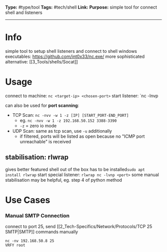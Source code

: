 **Type:** #type/tool
**Tags:**  #tech/shell
**Link:** 
**Purpose:** simple tool for connect shell and listeners

---
# Info
simple tool to setup shell listeners and connect to shell
windows executables: https://github.com/int0x33/nc.exe/
more sophisticated alternative: [[3_Tools/shells/Socat]]

# Usage

connect to machine: `nc <target-ip> <chosen-port>`
start listener: `nc -lnvp <port>

can also be used for **port scanning**:
- TCP Scan: `nc -nvv -w 1 -z [IP] [START_PORT-END_PORT]`
	- eg. `nc -nvv -w 1 -z 192.168.50.152 3388-3390`
	- `-z` = zero io mode
- UDP  Scan: same as tcp scan, use `-u` additionally
	- if filtered, ports will be listed as open because no "ICMP port unreachable" is received 
## stabilisation: rlwrap
gives better featured shell out of the box
has to be installed`sudo apt install rlwrap`
start special listener: `rlwrap nc -lvnp <port>`
some manual stabilisation may be helpful, eg. step 4 of python method

# Use Cases
### Manual SMTP Connection
connect to port 25, send [[2_Tech-Specifics/Network/Protocols/TCP 25 SMTP|SMTP]] commands manually

``` shell
nc -nv 192.168.50.8 25
VRFY root
```

